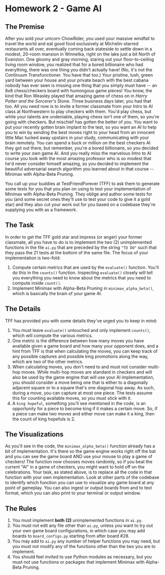 # Homework 2 - Game AI

## The Premise

After you sold your unicorn ChowRider, you used your massive windfall to travel the world and eat good food exclusively at Michelin-starred restaurants all over, eventually coming back stateside to settle down in a modest, 20-room mansion in Winnetka, right on the lake just a bit North of Evanston. One gloomy and gray morning, staring out your floor-to-ceiling living room window, you realized that for a bored billionaire who had everything, there was one thing you didn't actually have! (No, it's not the Continuum Transfunctioner. You have that too.) Your pristine, lush, green yard between your house and your private beach with the best cabana nobody has ever seen is missing one thing that you simply must have -- an 8x8 chess/checkers board with humongous game pieces! You know, the kind that Ron Weasley played that amazing game of chess on in *Harry Potter and the Sorcerer's* Stone. Three business days later, you had that too. All you need now is to invite a former classmate from your Intro to AI class at Northwestern to play checkers with them. You'd play chess, but while your talents are undeniable, playing chess isn't one of them, so you're going with checkers. But mischief has gotten the better of you. You want to put your recently gotten brain implant to the test, so you want an AI to help you to win by sending the best moves right to your head from an innocent little Mac tucked away upstairs in your study, communicating with your brain remotely. You can spend a buck or million on the best checkers AI they got out there, but remember, you're a bored billionaire, so you decided to write your own game AI. And you really miss the marvelous Intro to AI course you took with the most amazing professor who is so modest that he'd never consider himself amazing, so you decided to implement the beautiful adversarial search algorithm you learned about in that course -- Minimax with Alpha-Beta Pruning.

You call up your buddies at TestFriendForever (TFF) to ask them to generate some tests for you that you plan on using to test your implementation of Minimax with Alpha-Beta Pruning. They oblige and author some tests for you (and some secret ones they'll use to test your code to give it a gold star) and they also cut your work out for you based on a codebase they're supplying you with as a framework.

## The Task


In order to get the TFF gold star and impress (or anger) your former classmate, all you have to do is to implement the two (2) unimplemented functions in the file `ai.py` that are preceded by the string `"TO DO"` such that they pass the 21 tests at the bottom of the same file. The focus of your implementation is two-fold:

1. Compute certain metrics that are used by the `evaluate()` function. You'll do this in the `counts()` function. Inspecting `evaluate()` closely will tell you everything you need to know about the metrics that you need to compute inside `count()`.
2. Implement Minimax with Alpha-Beta Pruning in `minimax_alpha_beta()`, which is basically the brain of your game AI.

## The Details

TFF has provided you with some details they've urged you to keep in mind:

1. You must leave `evaluate()` untouched and only implement `counts()`, which will compute the various metrics.
2. One metric is the difference between how many moves you have available given a game board and how many your opponent does, and a hint from TFF is that when calculating the moves, you can keep track of any possible captures and possible king promotions along the way, which are two of the other metrics.
3. When calculating moves, you don't need to and must not consider multi-hop moves. While multi-hop moves are standard in checkers and will also be used by the game engine that will use your AI implementation, you should consider a move being one that is either to a diagonally adjacent square or to a square that's one diagonal hop away. As such, during a move, you can capture at most one piece. The tests assume this for counting available moves, so you must stick with it.
4. A `king hopeful`, something you'll see mentioned in the code, is an opportunity for a piece to become king if it makes a certain move. So, if a piece can make two moves and either move can make it a king, then the count of king hopefuls is 2.
   
## The Visualizations

As you'll see in the code, the `minimax_alpha_beta()` function already has a bit of implementation. It's there so the game engine works right off the bat and you can see the game board AND use your mouse to play a game of checkers! The function now chooses moves randomly, so if you beat the current "AI" in a game of checkers, you might want to hold off on the celebrations. Your task, as stated above, is to replace all the code in that function with your own implementation. Look at other parts of the codebase to identify which function you can use to visualize any game board at any point of gameplay. You can also ingest or output boards from and to text format, which you can also print to your terminal or output window.

## The Rules

1. You must implement **both (2)** unimplemented functions in `ai.py`.
2. You must not edit any file other than `ai.py`, unless you want to try out your own game board configurations, in which case you may add boards to `board_configs.py` starting from after board #28.
3. You may add to `ai.py` any number of helper functions you may need, but you must not modify any of the functions other than the two you are to implement.
4. You should feel invited to use Python modules as necessary, but you must not use functions or packages that implement Minimax with Alpha-Beta Pruning.

